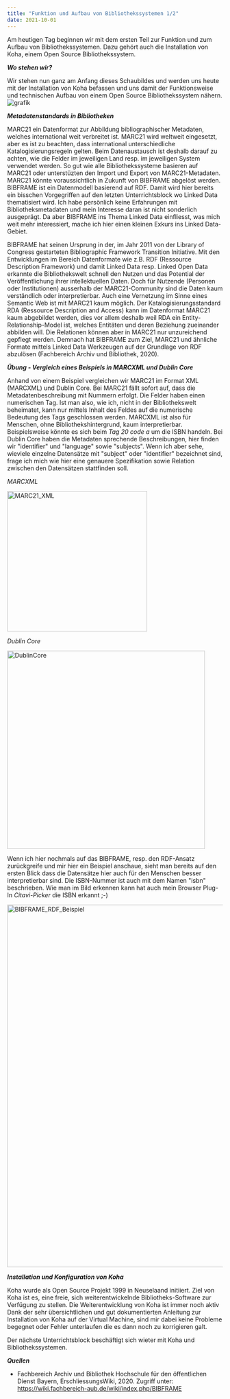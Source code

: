 ```yaml
---
title: "Funktion und Aufbau von Bibliothekssystemen 1/2"
date: 2021-10-01
---
```


Am heutigen Tag beginnen wir mit dem ersten Teil zur Funktion und zum Aufbau von Bibliothekssystemen. Dazu gehört auch die Installation von Koha, einem Open Source Bibliothekssystem.

***Wo stehen wir?***

Wir stehen nun ganz am Anfang dieses Schaubildes und werden uns heute mit der Installation von Koha befassen und uns damit der Funktionsweise und technischen Aufbau von einem Open Source Bibliothekssystem nähern.
![grafik](https://user-images.githubusercontent.com/74451681/147768174-24b978d3-89ff-46a2-8f68-db2618618759.png)

***Metadatenstandards in Bibliotheken***

MARC21 ein Datenformat zur Abbildung bibliographischer Metadaten, welches international weit verbreitet ist. MARC21 wird weltweit eingesetzt, aber es ist zu beachten, dass international unterschiedliche Katalogisierungsregeln gelten. Beim Datenaustausch ist deshalb darauf zu achten, wie die Felder im jeweiligen Land resp. im jeweiligen System verwendet werden. So gut wie alle Bibliothekssysteme basieren auf MARC21 oder unterstüzten  den Import und Export von MARC21-Metadaten.
MARC21 könnte voraussichtlich in Zukunft von BIBFRAME abgelöst werden. BIBFRAME ist ein Datenmodell basierend auf RDF. Damit wird hier bereits ein bisschen Vorgegriffen auf den letzten Unterrichtsblock wo Linked Data thematisiert wird. Ich habe persönlich keine Erfahrungen mit Bibliotheksmetadaten und mein Interesse daran ist nicht sonderlich ausgeprägt. Da aber BIBFRAME ins Thema Linked Data einfliesst, was mich weit mehr interessiert, mache ich hier einen kleinen Exkurs ins Linked Data-Gebiet.

BIBFRAME hat seinen Ursprung in der, im Jahr 2011 von der Library of Congress gestarteten Bibliographic Framework Transition Initiative.
Mit den Entwicklungen im Bereich Datenformate wie z.B. RDF (Ressource Description Framework) und damit Linked Data resp. Linked Open Data erkannte die Bibliothekswelt schnell den Nutzen und das Potential der Veröffentlichung ihrer intellektuellen Daten. Doch für Nutzende (Personen oder Institutionen) ausserhalb der MARC21-Community sind die Daten kaum verständlich oder interpretierbar. Auch eine Vernetzung im Sinne eines Semantic Web ist mit MARC21 kaum möglich. Der Katalogisierungsstandard RDA (Ressource Description and Access) kann im Datenformat MARC21 kaum abgebildet werden, dies vor allem deshalb weil RDA ein Entity-Relationship-Model ist, welches Entitäten und deren Beziehung zueinander abbilden will. Die Relationen können aber in MARC21 nur unzureichend gepflegt werden. Demnach hat BIBFRAME zum Ziel, MARC21 und ähnliche Formate mittels Linked Data Werkzeugen auf der Grundlage von RDF abzulösen (Fachbereich Archiv und Bibliothek, 2020).

***Übung - Vergleich eines Beispiels in MARCXML und Dublin Core***

Anhand von einem Beispiel vergleichen wir MARC21 im Format XML (MARCXML) und Dublin Core. Bei MARC21 fällt sofort auf, dass die Metadatenbeschreibung mit Nummern erfolgt. Die Felder haben einen numerischen Tag. Ist man also, wie ich, nicht in der Bibliothekswelt beheimatet, kann nur mittels Inhalt des Feldes auf die numerische Bedeutung des Tags geschlossen werden. MARCXML ist also für Menschen, ohne Bibliothekshintergrund, kaum interpretierbar. Beispielsweise könnte es sich beim *Tag 20 code a* um die ISBN handeln. Bei Dublin Core haben die Metadaten sprechende Beschreibungen, hier finden wir "identifier" und "language" sowie "subjects". Wenn ich aber sehe, wieviele einzelne Datensätze mit "subject" oder "identifier" bezeichnet sind, frage ich mich wie hier eine genauere Spezifikation sowie Relation zwischen den Datensätzen stattfinden soll. 


*MARCXML*

<img width="327" alt="MARC21_XML" src="https://user-images.githubusercontent.com/74451681/151656592-2545a8fc-8120-4f2e-844c-bc5a31e22f06.PNG">


*Dublin Core*

<img width="462" alt="DublinCore" src="https://user-images.githubusercontent.com/74451681/151656589-77fbf681-c68d-4bae-bf8e-b2c2d3beb1e6.PNG">

Wenn ich hier nochmals auf das BIBFRAME, resp. den RDF-Ansatz zurückgreife und mir hier ein Beispiel anschaue, sieht man bereits auf den ersten Blick dass die Datensätze hier auch für den Menschen besser interpretierbar sind. Die ISBN-Nummer ist auch mit dem Namen "isbn" beschrieben. Wie man im Bild erkennen kann hat auch mein Browser Plug-In *Citavi-Picker* die ISBN erkannt ;-)

<img width="845" alt="BIBFRAME_RDF_Beispiel" src="https://user-images.githubusercontent.com/74451681/151656648-ad7aee90-22b0-4443-9a53-1171209916d5.PNG">


***Installation und Konfiguration von Koha***

Koha wurde als Open Source Projekt 1999 in Neuselaand initiiert. Ziel von Koha ist es, eine freie, sich weiterentwickelnde Bibliotheks-Software zur Verfügung zu stellen. Die Weiterentwicklung von Koha ist immer noch aktiv
Dank der sehr übersichtlichen und gut dokumentierten Anleitung zur Installation von Koha auf der Virtual Machine, sind mir dabei keine Probleme begegnet oder Fehler unterlaufen die es dann noch zu korrigieren galt. 

Der nächste Unterrichtsblock beschäftigt sich wieter mit Koha und Bibliothekssystemen.

***Quellen***

- Fachbereich Archiv und Bibliothek Hochschule für den öffentlichen Dienst Bayern, ErschliessungsWiki, 2020. Zugriff unter: https://wiki.fachbereich-aub.de/wiki/index.php/BIBFRAME


